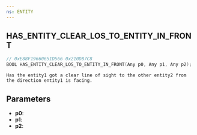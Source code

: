 ```yaml
---
ns: ENTITY
---
```

## HAS_ENTITY_CLEAR_LOS_TO_ENTITY_IN_FRONT

```c
// 0xE88F19660651D566 0x210D87C8
BOOL HAS_ENTITY_CLEAR_LOS_TO_ENTITY_IN_FRONT(Any p0, Any p1, Any p2);
```

```
Has the entity1 got a clear line of sight to the other entity2 from the direction entity1 is facing.
```

## Parameters
* **p0**:
* **p1**:
* **p2**:
